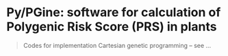 # Py/PGine: software for calculation of Polygenic Risk Score (PRS) in plants

> Codes for implementation Cartesian genetic programming – see ...
